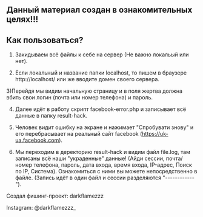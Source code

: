 Данный материал создан в ознакомительных целях!!!
-----------------
Как пользоваться?
-----------------
1) Закидываем всё файлы к себе на сервер (Не важно локальый или нет).

2) Если локальный и название папки localhost, то пишем в браузере http://localhost/
или же вводите домен своего сервера.

3)Перейдя мы видим начальную страницу и в поля жертва должна 
вбить свои логин (почта или номер телефона) и пароль.

4) Далее идёт в работу скрипт facebook-error.php и записывает всё данные в папку result-hack.

5) Человек видит ошибку на экране и нажимает "Спробувати знову" и его перебрасывает на реальный
сайт facebook (https://uk-ua.facebook.com).

6) Мы переходим в деректорию result-hack и видим файл file.log, там записаны всё наши "украденные"
данные! (Айди сессии, почта/номер телефона, пароль, дата входа, время входа, IP-адрес, 
Поиск по IP, Система). Ознакомиться с ними вы можете непосредственно в файле. (Запись идёт в 
один файл и сессии разделяются "------------").

Создал фишинг-проект: darkflamezzz

Instagram: @darkflamezzz_


